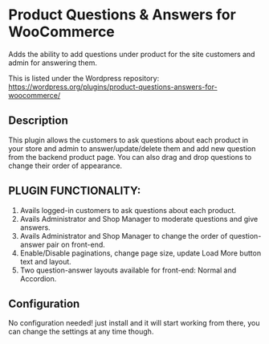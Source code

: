 # Product Questions & Answers for WooCommerce

Adds the ability to add questions under product for the site customers and admin for answering them.

This is listed under the Wordpress repository: https://wordpress.org/plugins/product-questions-answers-for-woocommerce/

## Description

This plugin allows the customers to ask questions about each product in your store and admin to answer/update/delete them and add new question from the backend product page.
You can also drag and drop questions to change their order of appearance.

## PLUGIN FUNCTIONALITY:
1. Avails logged-in customers to ask questions about each product.
2. Avails Administrator and Shop Manager to moderate questions and give answers.
3. Avails Administrator and Shop Manager to change the order of question-answer pair on front-end.
4. Enable/Disable paginations, change page size, update Load More button text and layout.
4. Two question-answer layouts available for front-end: Normal and Accordion.

## Configuration

No configuration needed! just install and it will start working from there, you can change the settings at any time though.
